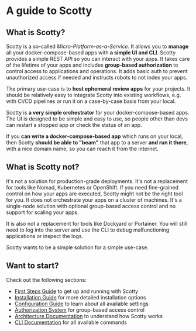 # A guide to Scotty


## What is Scotty?

Scotty is a so-called *Micro-Platform-as-a-Service*. It allows you to **manage** all your
docker-compose-based apps with **a simple UI and CLI**. Scotty provides a simple
REST API so you can interact with your apps. It takes care of the lifetime
of your apps and includes **group-based authorization** to control access to applications
and operations. It adds basic auth to prevent unauthorized access if needed and
instructs robots to not index your apps.

The primary use-case is to **host ephemeral review apps** for your projects. It
should be relatively easy to integrate Scotty into existing workflows,
e.g. with CI/CD pipelines or run it on a case-by-case basis from your local.

Scotty is **a very simple orchestrator** for your docker-compose-based apps. The UI
is designed to be simple and easy to use, so people other than devs can restart
a stopped app or check the status of an app.

If you **can write a docker-compose-based app** which runs on your local, then
Scotty **should be able to "beam"** that app to a server **and run it there**, with a
nice domain name, so you can reach it from the internet.

## What is Scotty not?

It's not a solution for production-grade deployments. It's not a replacement for
tools like Nomad, Kubernetes or OpenShift. If you need fine-grained control on
how your apps are executed, Scotty might not be the right tool for you.
It does not orchestrate your apps on a cluster of machines.
It's a single-node solution with optional group-based access control and no support for
scaling your apps.

It is also not a replacement for tools like Dockyard or Portainer. You
will still need to log into the server and use the CLI to debug malfunctioning
applications or inspect the logs.

Scotty wants to be a simple solution for a simple use-case.

## Want to start?

Check out the following sections:

* [First Steps Guide](first-steps.md) to get up and running with Scotty
* [Installation Guide](installation.md) for more detailed installation options
* [Configuration Guide](configuration.md) to learn about all available settings
* [Authorization System](authorization.md) for group-based access control
* [Architecture Documentation](architecture.md) to understand how Scotty works
* [CLI Documentation](cli.md) for all available commands
